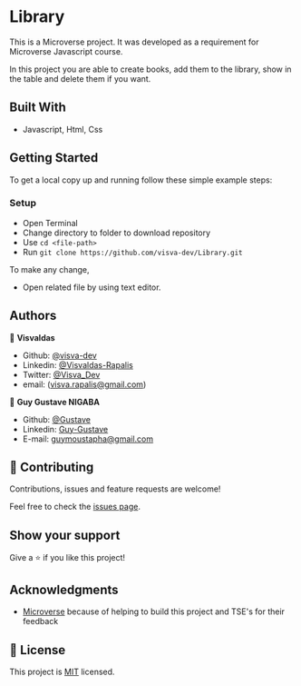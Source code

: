 # Library

This is a Microverse project. It was developed as a requirement for Microverse Javascript course.

In this project you are able to create books, add them to the library, show in the table and delete them if you want.

## Built With

- Javascript, Html, Css

## Getting Started

To get a local copy up and running follow these simple example steps:

### Setup

- Open Terminal
- Change directory to folder to download repository
- Use `cd <file-path>`
- Run `git clone https://github.com/visva-dev/Library.git`

To make any change,

- Open related file by using text editor.

## Authors

👤 **Visvaldas**

- Github: [@visva-dev](https://github.com/visva-dev)
- Linkedin: [@Visvaldas-Rapalis](https://www.linkedin.com/in/visvaldas-rapalis)
- Twitter: [@Visva_Dev](https://twitter.com/Visva_Dev)
- email: (visva.rapalis@gmail.com)

👤 **Guy Gustave NIGABA**

- Github: [@Gustave](https://github.com/Guy-Gustave)
- Linkedin: [Guy-Gustave](https://www.linkedin.com/in/guy-gustave-nigaba)
- E-mail: [guymoustapha@gmail.com](guymoustapha@gmail.com)

## 🤝 Contributing

Contributions, issues and feature requests are welcome!

Feel free to check the [issues page](issues/).

## Show your support

Give a ⭐️ if you like this project!

## Acknowledgments

- [Microverse](https://www.microverse.org/) because of helping to build this project and TSE's for their feedback

## 📝 License

This project is [MIT](lic.url) licensed.
